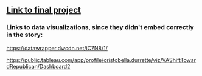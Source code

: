 ## [Link to final project](https://github.com/cristobella/datavisualization-fall2021/blob/76d7243d5d7daac439223a8792dc40479df45818/Final%20Project.md)

### Links to data visualizations, since they didn't embed correctly in the story:

https://datawrapper.dwcdn.net/iC7N8/1/

https://public.tableau.com/app/profile/cristobella.durrette/viz/VAShiftTowardRepublican/Dashboard2
